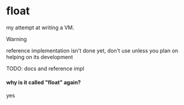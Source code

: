 # float

my attempt at writing a VM.

> [!WARNING]
> reference implementation isn't done yet, don't use unless you plan on helping on its development

TODO: docs and reference impl

#### why is it called "float" again?
yes
